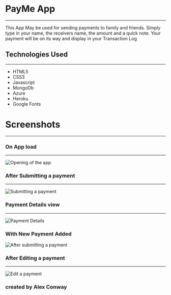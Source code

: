 # PayMe App 
***
This App May be used for sending payments to family and friends. Simply type in your name, the receivers name, the amount and a quick note. Your payment will be on its way and display in your Transaction Log

## Technologies Used 
***
- HTML5
- CSS3
- Javascript
- MongoDb
- Azure
- Heroku
- Google Fonts

# Screenshots
***

### On App load
***
![Opening of the app](https://i.imgur.com/UdPpAOD.png)

### After Submitting a payment
***
![Submitting a payment](https://i.imgur.com/9KLhnvQ.png)

### Payment Details view
***
![Payment Details](https://i.imgur.com/kO9uzav.png)

### With New Payment Added

![After submitting a payment](https://i.imgur.com/gc93i85.png)


### After Editing a payment
***
![Edit a payment](https://i.imgur.com/LfVXvpp.png)

### created by Alex Conway

